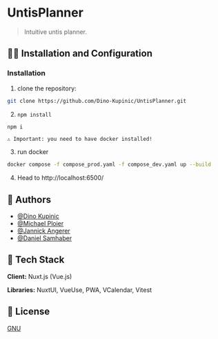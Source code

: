 # UntisPlanner

> Intuitive untis planner.

## 😮‍💨 Installation and Configuration

### Installation
1. clone the repository:
```bash
git clone https://github.com/Dino-Kupinic/UntisPlanner.git
```
2. `npm install` 
```bash
npm i
```
`⚠️ Important: you need to have docker installed!`

3. run docker
```bash
docker compose -f compose_prod.yaml -f compose_dev.yaml up --build
```

4. Head to http://localhost:6500/
   
## 🤠 Authors

- [@Dino Kupinic](https://www.github.com/Dino-Kupinic)
- [@Michael Ploier](https://www.github.com/MPloier)
- [@Jannick Angerer](https://www.github.com/Neuery17Alt)
- [@Daniel Samhaber](https://www.github.com/dsamhabe)

## 🕺 Tech Stack

**Client:** Nuxt.js (Vue.js)

**Libraries:** NuxtUI, VueUse, PWA, VCalendar, Vitest

## 🦋 License

[GNU](https://choosealicense.com/licenses/gpl-3.0/)


